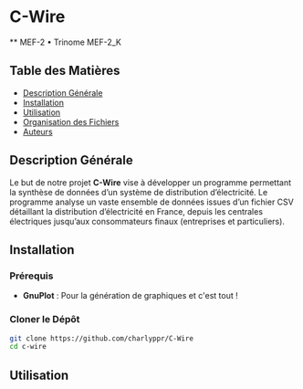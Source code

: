 # C-Wire

** MEF-2 • Trinome MEF-2_K

## Table des Matières 
- [Description Générale](#description-générale)
- [Installation](#installation)
- [Utilisation](#utilisation)
- [Organisation des Fichiers](#organisation-des-fichiers)
- [Auteurs](#auteurs)

## Description Générale

Le but de notre projet **C-Wire** vise à développer un programme permettant la synthèse de données d’un système de distribution d’électricité. Le programme analyse un vaste ensemble de données issues d’un fichier CSV détaillant la distribution d’électricité en France, depuis les centrales électriques jusqu’aux consommateurs finaux (entreprises et particuliers).

## Installation

### Prérequis

- **GnuPlot** : Pour la génération de graphiques
et c'est tout !

### Cloner le Dépôt

```bash
git clone https://github.com/charlyppr/C-Wire
cd c-wire
```

## Utilisation

